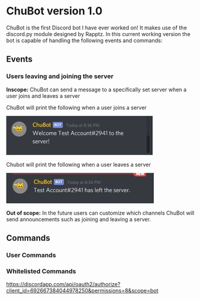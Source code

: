 # ChuBot version 1.0

ChuBot is the first Discord bot I have ever worked on! It makes use of the discord.py module designed by Rapptz. In this current working version the bot is capable of handling the following events and commands:

## Events

### Users leaving and joining the server

**Inscope:** 
ChuBot can send a message to a specifically set server when a user joins and leaves a server

ChuBot will print the following when a user joins a server

<img src = "https://github.com/MarcJimenez99/ChuBot/blob/master/chubotPics/join.JPG">

Chubot will print the following when a user leaves a server

<img src = "https://github.com/MarcJimenez99/ChuBot/blob/master/chubotPics/leave.JPG">

**Out of scope:**
In the future users can customize which channels ChuBot will send announcements such as joining and leaving a server.

## Commands


### User Commands

### Whitelisted Commands





https://discordapp.com/api/oauth2/authorize?client_id=692667384044978250&permissions=8&scope=bot
